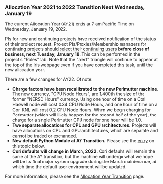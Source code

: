 ### Allocation Year 2021 to 2022 Transition Next Wednesday, January 19

The current Allocation Year (AY21) ends at 7 am Pacific Time on Wednesday,
January 19, 2022.

PIs for new and continuing projects have received notification of the status of 
their project request. Project PIs/Proxies/Membership managers for continuing
projects should 
[select their continuing users](https://docs.nersc.gov/iris/iris-for-pis/#set-your-user-list-for-the-next-allocation-year) 
**before close of business, next Tuesday, January 18**. This can be performed in
the project's "Roles" tab. Note that the "alert" triangle will continue to 
appear at the top of the Iris webpage even if you have completed this task, 
until the new allocation year.

There are a few changes for AY22. Of note:
- **Charge factors have been recalibrated to the new Perlmutter machine.** The 
new currency, "CPU Node Hours", are 1/400th the size of the former "NERSC Hours"
currency. Using one hour of time on a Cori Haswell node will cost 0.34 CPU Node
Hours, and one hour of time on a Cori KNL will cost 0.2 CPU Node Hours. When we
begin charging for Perlmutter (which will likely happen for the second half of
the year), the charge for a single Perlmutter CPU node for one hour will be 1.0.
- **Two separate allocations for CPU and GPU architectures.** Projects will have
allocations on CPU and GPU architectures, which are separate and cannot be
traded or exchanged.
- **New default Python Module at AY Transition.** Please see the 
[entry](#python) on this topic below.
- **Cori defaults will change in March, 2022.** Cori defaults will remain the
same at the AY transition, but the machine will undergo what we hope will be its
final major system upgrade during the March maintenance, at which time the
default user environment will be updated.

For more information, please see the 
[Allocation Year Transition](https://www.nersc.gov/news-publications/announcements/allocation-year-transition-2021-to-2022) 
page.
